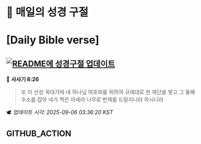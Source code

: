# 🙏 매일의 성경 구절
# [Daily Bible verse]
## [![README에 성경구절 업데이트](https://github.com/DONGSUKA/first_test/actions/workflows/update-readme-bible.yml/badge.svg)](https://github.com/DONGSUKA/first_test/actions/workflows/update-readme-bible.yml)
<!-- START_BIBLE_VERSE -->
📖 **사사기 6:26**
> 또 이 산성 꼭대기에 네 하나님 여호와를 위하여 규례대로 한 제단을 쌓고 그 둘째 수소를 잡아 네가 찍은 아세라 나무로 번제를 드릴지니라 하시니라

🕊️ _업데이트 시각: 2025-09-06 03:36:20 KST_
  <!-- END_BIBLE_VERSE -->
## GITHUB_ACTION
